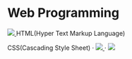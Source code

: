 # Web Programming
<a href="https://www.investopedia.com/terms/h/html.asp" target="_blank"> <img src="https://img.shields.io/badge/HTML-3366CC?style=for-the-badge&logo=htmx&logoColor=FFFFFF"/> </a>
HTML(Hyper Text Markup Language)

CSS(Cascading Style Sheet)
· <a href="https://developer.mozilla.org/ko/docs/Learn/Getting_started_with_the_web/CSS_basics" target="_blank"> <img src="https://img.shields.io/badge/CSS-1572B6?style=for-the-badge&logo=CSS3&logoColor=FFFFFF"/> </a>
· <a href="https://sass-lang.com/" target="_blank"> <img src="https://img.shields.io/badge/sass-CC6699?style=for-the-badge&logo=Sass&logoColor=FFFFFF"/> </a>
